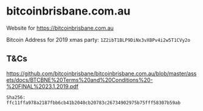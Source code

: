 # bitcoinbrisbane.com.au
Website for https://bitcoinbrisbane.com.au

Bitcoin Address for 2019 xmas party:  `1Z2ibT1BLP9DiNx3vXBPv4i2w5T1CVy2o`

## T&Cs
https://github.com/bitcoinbrisbane/bitcoinbrisbane.com.au/blob/master/assets/docs/BTCBNE%20Terms%20and%20Conditions%20-%20FINAL%2023.1.2019.pdf 

`Sha256: ffc11ffa978a2187fbb6cb41b2040cb20783c26734902975b75fff58307b59ab`
